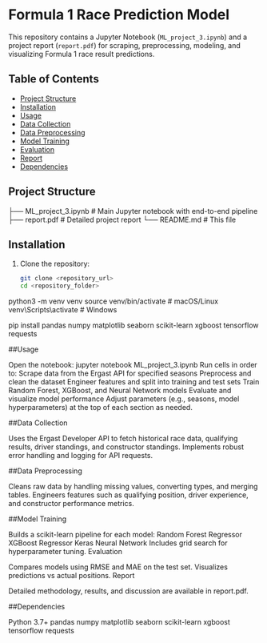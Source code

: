 # Formula 1 Race Prediction Model

This repository contains a Jupyter Notebook (`ML_project_3.ipynb`) and a project report (`report.pdf`) for scraping, preprocessing, modeling, and visualizing Formula 1 race result predictions.

## Table of Contents
- [Project Structure](#project-structure)
- [Installation](#installation)
- [Usage](#usage)
- [Data Collection](#data-collection)
- [Data Preprocessing](#data-preprocessing)
- [Model Training](#model-training)
- [Evaluation](#evaluation)
- [Report](#report)
- [Dependencies](#dependencies)

## Project Structure
├── ML_project_3.ipynb # Main Jupyter notebook with end-to-end pipeline
├── report.pdf # Detailed project report
└── README.md # This file


## Installation

1. Clone the repository:
   ```bash
   git clone <repository_url>
   cd <repository_folder>
python3 -m venv venv
source venv/bin/activate   # macOS/Linux
venv\Scripts\activate      # Windows

pip install pandas numpy matplotlib seaborn scikit-learn xgboost tensorflow requests

##Usage

Open the notebook:
jupyter notebook ML_project_3.ipynb
Run cells in order to:
Scrape data from the Ergast API for specified seasons
Preprocess and clean the dataset
Engineer features and split into training and test sets
Train Random Forest, XGBoost, and Neural Network models
Evaluate and visualize model performance
Adjust parameters (e.g., seasons, model hyperparameters) at the top of each section as needed.

##Data Collection

Uses the Ergast Developer API to fetch historical race data, qualifying results, driver standings, and constructor standings.
Implements robust error handling and logging for API requests.

##Data Preprocessing

Cleans raw data by handling missing values, converting types, and merging tables.
Engineers features such as qualifying position, driver experience, and constructor performance metrics.

##Model Training

Builds a scikit-learn pipeline for each model:
Random Forest Regressor
XGBoost Regressor
Keras Neural Network
Includes grid search for hyperparameter tuning.
Evaluation

Compares models using RMSE and MAE on the test set.
Visualizes predictions vs actual positions.
Report

Detailed methodology, results, and discussion are available in report.pdf.

##Dependencies

Python 3.7+
pandas
numpy
matplotlib
seaborn
scikit-learn
xgboost
tensorflow
requests

